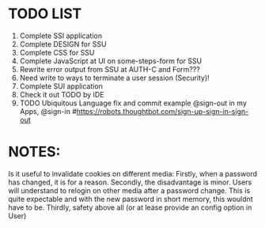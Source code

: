 # TODO LIST

1. Complete SSI application
2. Complete DESIGN for SSU
3. Complete CSS for SSU
4. Complete JavaScript at UI on some-steps-form for SSU
5. Rewrite error output from SSU at AUTH-C and Form???
6. Need write to ways to terminate a user session (Security)!
7. Complete SUI application
8. Check it out TODO by IDE
9. TODO Ubiquitous Language fix and commit example @sign-out in my Apps, @sign-in #https://robots.thoughtbot.com/sign-up-sign-in-sign-out

# NOTES:
Is it useful to invalidate cookies on different media:
Firstly, when a password has changed, it is for a reason.
Secondly, the disadvantage is minor. Users will understand to relogin on other media after a password change. This is quite expectable and with the new password in short memory, this wouldnt have to be.
Thirdly, safety above all (or at lease provide an config option in User)